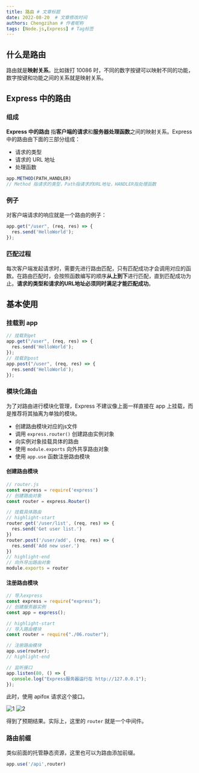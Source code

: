 ```yaml
---
title: 路由 # 文章标题
date: 2022-08-20  # 文章修改时间
authors: Chengzihan # 作者昵称
tags: [Node.js,Express] # Tag标签
---
```

## 什么是路由

路由就是**映射关系**。比如拨打 10086 时，不同的数字按键可以映射不同的功能，数字按键和功能之间的关系就是映射关系。

## Express 中的路由

### 组成

**Express 中的路由** 指**客户端的请求**和**服务器处理函数**之间的映射关系。Express 中的路由由下面的三部分组成：  

- 请求的类型
- 请求的 URL 地址
- 处理函数

```js
app.METHOD(PATH,HANDLER)
// Method 指请求的类型，Path指请求的URL地址，HANDLER指处理函数
```

### 例子

对客户端请求的响应就是一个路由的例子：  

```js
app.get("/user", (req, res) => {
  res.send('HelloWorld');
});
```

### 匹配过程

每次客户端发起请求时，需要先进行路由匹配，只有匹配成功才会调用对应的函数。在路由匹配时，会按照函数编写的顺序**从上到下**进行匹配，直到匹配成功为止。**请求的类型和请求的URL地址必须同时满足才能匹配成功**。  

## 基本使用

### 挂载到 app

```js
// 挂载到get
app.get("/user", (req, res) => {
  res.send('HelloWorld');
});
// 挂载到post
app.post("/user", (req, res) => {
  res.send('HelloWorld');
});
```

### 模块化路由

为了对路由进行模块化管理，Express 不建议像上面一样直接在 app 上挂载，而是推荐将其抽离为单独的模块。  

- 创建路由模块对应的js文件
- 调用 `express.router()` 创建路由实例对象
- 向实例对象挂载具体的路由
- 使用 `module.exports` 向外共享路由对象
- 使用 `app.use` 函数注册路由模块

#### 创建路由模块  

```js title="router.js"
// router.js
const express = require('express')
// 创建路由对象
const router = express.Router()

// 挂载具体路由
// highlight-start
router.get('/user/list', (req, res) => {
  res.send('Get user list.')
})
router.post('/user/add', (req, res) => {
  res.send('Add new user.')
})
// highlight-end
// 向外导出路由对象
module.exports = router
```

#### 注册路由模块  

```js title="useRouter.js"
// 导入express
const express = require("express");
// 创建服务器实例
const app = express();

// highlight-start
// 导入路由模块
const router = require("./06.router");

// 注册路由模块
app.use(router);
// highlight-end

// 监听接口
app.listen(80, () => {
  console.log("Express服务器运行在 http://127.0.0.1");
});
```

此时，使用 apifox 请求这个接口。  

![1](https://jetzihan-img.oss-cn-beijing.aliyuncs.com/blog/20220820125151.png)
![2](https://jetzihan-img.oss-cn-beijing.aliyuncs.com/blog/20220820125237.png)

得到了预期结果。实际上，这里的 `router` 就是一个中间件。

### 路由前缀

类似前面的托管静态资源，这里也可以为路由添加前缀。

```js
app.use('/api',router)
```
